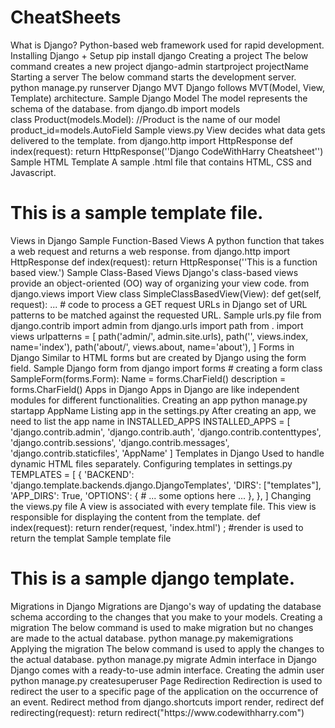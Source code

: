 # CheatSheets

What is Django?
Python-based web framework used for rapid development.
Installing Django + Setup
pip install django
Creating a project
The below command creates a new project
django-admin startproject projectName
Starting a server
The below command starts the development server.
python manage.py runserver
Django MVT
Django follows MVT(Model, View, Template) architecture.
Sample Django Model
The model represents the schema of the database.
from django.db import models  
class Product(models.Model): //Product is the name of our model product_id=models.AutoField
Sample views.py
View decides what data gets delivered to the template.
from django.http import HttpResponse 
def index(request): 
return HttpResponse(''Django CodeWithHarry Cheatsheet'') 
Sample HTML Template
A sample .html file that contains HTML, CSS and Javascript.
<!DOCTYPE html> 
<html lang="en"> 
<head> 
<meta charset="UTF-8"> 
<meta name="viewport" content="width=device-width, initial-scale=1.0"> 
<meta http-equiv="X-UA-Compatible" content="ie=edge"> <title>CodeWithHarry Cheatsheet</title> 
</head> 
<body> 
<h1>This is a sample template file.</h1> 
</body> 
</html> 
Views in Django
Sample Function-Based Views
A python function that takes a web request and returns a web response.
from django.http import HttpResponse 
def index(request): return HttpResponse(''This is a function based view.') 
Sample Class-Based Views
Django's class-based views provide an object-oriented (OO) way of organizing your view code.
from django.views import View 
class SimpleClassBasedView(View): def get(self, request): 
... # code to process a GET request
URLs in Django
set of URL patterns to be matched against the requested URL.
Sample urls.py file
from django.contrib import admin from django.urls import path from . import views 
urlpatterns = [ path('admin/', admin.site.urls), path('', views.index, name='index'), path('about/', views.about, name='about'), ]
Forms in Django
Similar to HTML forms but are created by Django using the form field.
Sample Django form
from django import forms 
# creating a form class SampleForm(forms.Form): Name = forms.CharField() description = forms.CharField() 
Apps in Django
Apps in Django are like independent modules for different functionalities.
Creating an app
python manage.py startapp AppName
Listing app in the settings.py
After creating an app, we need to list the app name in INSTALLED_APPS INSTALLED_APPS = [  
'django.contrib.admin',  
'django.contrib.auth',  
'django.contrib.contenttypes',  
'django.contrib.sessions',  
'django.contrib.messages',  'django.contrib.staticfiles',  
'AppName'  
]
Templates in Django
Used to handle dynamic HTML files separately.
Configuring templates in settings.py
TEMPLATES = [ 
{ 
'BACKEND': 'django.template.backends.django.DjangoTemplates', 
'DIRS': ["templates"], 
'APP_DIRS': True, 
'OPTIONS': { # ... some options here ... 
}, 
}, 
]
Changing the views.py file
A view is associated with every template file. This view is responsible for displaying the content from the template.
def index(request): 
return render(request, 'index.html') ; #render is used to return the templat
Sample template file
<!DOCTYPE html> 
<html lang="en"> 
<head> 
<meta charset="UTF-8"> 
<title>Template is working</title> 
</head> 
<body> <h1>This is a sample django template.</h1> 
</body> 
</html> 
Migrations in Django
Migrations are Django's way of updating the database schema according to the changes that you make to your models.
Creating a migration
The below command is used to make migration but no changes are made to the actual database.
python manage.py makemigrations 
Applying the migration
The below command is used to apply the changes to the actual database.
python manage.py migrate
Admin interface in Django
Django comes with a ready-to-use admin interface.
Creating the admin user
python manage.py createsuperuser
Page Redirection
Redirection is used to redirect the user to a specific page of the application on the occurrence of an event.
Redirect method
from django.shortcuts import render, redirect 
def redirecting(request): 
return redirect("https://www.codewithharry.com") 

